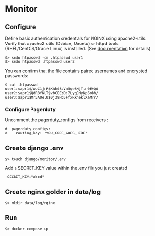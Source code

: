 # Monitor

## Configure

Define basic authentication credentials for NGINX using apache2-utils. Verify that apache2-utils (Debian, Ubuntu) or httpd-tools (RHEL/CentOS/Oracle Linux) is installed. (See [documentation](https://docs.nginx.com/nginx/admin-guide/security-controls/configuring-http-basic-authentication/) for details)

```
$> sudo htpasswd -cm .htpasswd user1
$> sudo htpasswd .htpasswd user2
```

You can confirm that the file contains paired usernames and encrypted passwords:

```
$ cat .htpasswd
user1:$apr1$/woC1jnP$KAh0SsVn5qeSMjTtn0E9Q0
user2:$apr1$QdR8fNLT$vbCEEzDj7LyqCMyNpSoBh/
user3:$apr1$Mr5A0e.U$0j39Hp5FfxRkneklXaMrr/
```

### Configure Pagerduty

Uncomment the pagerduty_configs from receivers :
```
#  pagerduty_configs:
#  - routing_key: 'YOU_CODE_GOES_HERE'
````

## Create django .env

```
$> touch django/monitor/.env
```

Add a SECRET_KEY value within the .env file you just created

```
 SECRET_KEY="abcd"
```

## Create nginx golder in data/log

```
$> mkdir data/log/nginx
```

## Run

```
$> docker-compose up
```
